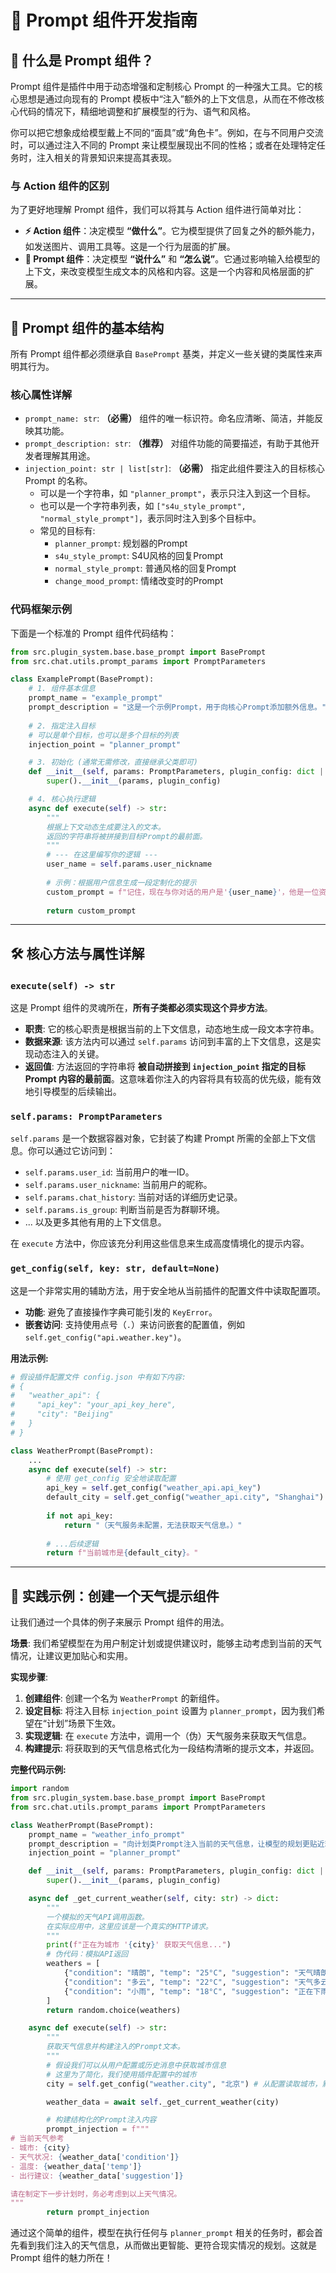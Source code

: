 # 📝 Prompt 组件开发指南

## 📖 什么是 Prompt 组件？

Prompt 组件是插件中用于动态增强和定制核心 Prompt 的一种强大工具。它的核心思想是通过向现有的 Prompt 模板中“注入”额外的上下文信息，从而在不修改核心代码的情况下，精细地调整和扩展模型的行为、语气和风格。

你可以把它想象成给模型戴上不同的“面具”或“角色卡”。例如，在与不同用户交流时，可以通过注入不同的 Prompt 来让模型展现出不同的性格；或者在处理特定任务时，注入相关的背景知识来提高其表现。

### 与 Action 组件的区别

为了更好地理解 Prompt 组件，我们可以将其与 Action 组件进行简单对比：

-   **⚡ Action 组件**：决定模型 **“做什么”**。它为模型提供了回复之外的额外能力，如发送图片、调用工具等。这是一个行为层面的扩展。
-   **📝 Prompt 组件**：决定模型 **“说什么”** 和 **“怎么说”**。它通过影响输入给模型的上下文，来改变模型生成文本的风格和内容。这是一个内容和风格层面的扩展。

---

## 🎯 Prompt 组件的基本结构

所有 Prompt 组件都必须继承自 `BasePrompt` 基类，并定义一些关键的类属性来声明其行为。

### 核心属性详解

-   `prompt_name: str`: **（必需）** 组件的唯一标识符。命名应清晰、简洁，并能反映其功能。
-   `prompt_description: str`: **（推荐）** 对组件功能的简要描述，有助于其他开发者理解其用途。
-   `injection_point: str | list[str]`: **（必需）** 指定此组件要注入的目标核心 Prompt 的名称。
    -   可以是一个字符串，如 `"planner_prompt"`，表示只注入到这一个目标。
    -   也可以是一个字符串列表，如 `["s4u_style_prompt", "normal_style_prompt"]`，表示同时注入到多个目标中。
    -   常见的目标有:
        -   `planner_prompt`: 规划器的Prompt
        -   `s4u_style_prompt`: S4U风格的回复Prompt
        -   `normal_style_prompt`: 普通风格的回复Prompt
        -   `change_mood_prompt`: 情绪改变时的Prompt

### 代码框架示例

下面是一个标准的 Prompt 组件代码结构：

```python
from src.plugin_system.base.base_prompt import BasePrompt
from src.chat.utils.prompt_params import PromptParameters

class ExamplePrompt(BasePrompt):
    # 1. 组件基本信息
    prompt_name = "example_prompt"
    prompt_description = "这是一个示例Prompt，用于向核心Prompt添加额外信息。"
    
    # 2. 指定注入目标
    # 可以是单个目标，也可以是多个目标的列表
    injection_point = "planner_prompt" 

    # 3. 初始化 (通常无需修改，直接继承父类即可)
    def __init__(self, params: PromptParameters, plugin_config: dict | None = None):
        super().__init__(params, plugin_config)

    # 4. 核心执行逻辑
    async def execute(self) -> str:
        """
        根据上下文动态生成要注入的文本。
        返回的字符串将被拼接到目标Prompt的最前面。
        """
        # --- 在这里编写你的逻辑 ---
        user_name = self.params.user_nickname
        
        # 示例：根据用户信息生成一段定制化的提示
        custom_prompt = f"记住，现在与你对话的用户是'{user_name}'，他是一位资深程序员。请在回复时使用更专业、更技术性的语言。"
        
        return custom_prompt
```

---

## 🛠️ 核心方法与属性详解

### `execute(self) -> str`

这是 Prompt 组件的灵魂所在，**所有子类都必须实现这个异步方法**。

-   **职责**: 它的核心职责是根据当前的上下文信息，动态地生成一段文本字符串。
-   **数据来源**: 该方法内可以通过 `self.params` 访问到丰富的上下文信息，这是实现动态注入的关键。
-   **返回值**: 方法返回的字符串将 **被自动拼接到 `injection_point` 指定的目标 Prompt 内容的最前面**。这意味着你注入的内容将具有较高的优先级，能有效地引导模型的后续输出。

### `self.params: PromptParameters`

`self.params` 是一个数据容器对象，它封装了构建 Prompt 所需的全部上下文信息。你可以通过它访问到：

-   `self.params.user_id`: 当前用户的唯一ID。
-   `self.params.user_nickname`: 当前用户的昵称。
-   `self.params.chat_history`: 当前对话的详细历史记录。
-   `self.params.is_group`: 判断当前是否为群聊环境。
-   ... 以及更多其他有用的上下文信息。

在 `execute` 方法中，你应该充分利用这些信息来生成高度情境化的提示内容。

### `get_config(self, key: str, default=None)`

这是一个非常实用的辅助方法，用于安全地从当前插件的配置文件中读取配置项。

-   **功能**: 避免了直接操作字典可能引发的 `KeyError`。
-   **嵌套访问**: 支持使用点号（`.`）来访问嵌套的配置值，例如 `self.get_config("api.weather.key")`。

**用法示例:**

```python
# 假设插件配置文件 config.json 中有如下内容:
# {
#   "weather_api": {
#     "api_key": "your_api_key_here",
#     "city": "Beijing"
#   }
# }

class WeatherPrompt(BasePrompt):
    ...
    async def execute(self) -> str:
        # 使用 get_config 安全地读取配置
        api_key = self.get_config("weather_api.api_key")
        default_city = self.get_config("weather_api.city", "Shanghai") # 带默认值
        
        if not api_key:
            return "（天气服务未配置，无法获取天气信息。）"
        
        # ...后续逻辑
        return f"当前城市是{default_city}。"
```

---

## 🚀 实践示例：创建一个天气提示组件

让我们通过一个具体的例子来展示 Prompt 组件的用法。

**场景**: 我们希望模型在为用户制定计划或提供建议时，能够主动考虑到当前的天气情况，让建议更加贴心和实用。

**实现步骤**:

1.  **创建组件**: 创建一个名为 `WeatherPrompt` 的新组件。
2.  **设定目标**: 将注入目标 `injection_point` 设置为 `planner_prompt`，因为我们希望在“计划”场景下生效。
3.  **实现逻辑**: 在 `execute` 方法中，调用一个（伪）天气服务来获取天气信息。
4.  **构建提示**: 将获取到的天气信息格式化为一段结构清晰的提示文本，并返回。

**完整代码示例:**

```python
import random
from src.plugin_system.base.base_prompt import BasePrompt
from src.chat.utils.prompt_params import PromptParameters

class WeatherPrompt(BasePrompt):
    prompt_name = "weather_info_prompt"
    prompt_description = "向计划类Prompt注入当前的天气信息，让模型的规划更贴近现实。"
    injection_point = "planner_prompt"

    def __init__(self, params: PromptParameters, plugin_config: dict | None = None):
        super().__init__(params, plugin_config)

    async def _get_current_weather(self, city: str) -> dict:
        """
        一个模拟的天气API调用函数。
        在实际应用中，这里应该是一个真实的HTTP请求。
        """
        print(f"正在为城市 '{city}' 获取天气信息...")
        # 伪代码：模拟API返回
        weathers = [
            {"condition": "晴朗", "temp": "25°C", "suggestion": "天气晴朗，适合户外活动。"},
            {"condition": "多云", "temp": "22°C", "suggestion": "天气多云，可能会有零星小雨，出门建议带伞。"},
            {"condition": "小雨", "temp": "18°C", "suggestion": "正在下雨，请尽量安排室内活动。"},
        ]
        return random.choice(weathers)

    async def execute(self) -> str:
        """
        获取天气信息并构建注入的Prompt文本。
        """
        # 假设我们可以从用户配置或历史消息中获取城市信息
        # 这里为了简化，我们使用插件配置中的城市
        city = self.get_config("weather.city", "北京") # 从配置读取城市，默认为北京

        weather_data = await self._get_current_weather(city)

        # 构建结构化的Prompt注入内容
        prompt_injection = f"""
# 当前天气参考
- 城市: {city}
- 天气状况: {weather_data['condition']}
- 温度: {weather_data['temp']}
- 出行建议: {weather_data['suggestion']}

请在制定下一步计划时，务必考虑到以上天气情况。
"""
        return prompt_injection
```

通过这个简单的组件，模型在执行任何与 `planner_prompt` 相关的任务时，都会首先看到我们注入的天气信息，从而做出更智能、更符合现实情况的规划。这就是 Prompt 组件的魅力所在！